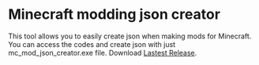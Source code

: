 # Minecraft modding json creator
  This tool allows you to easily create json when making mods for Minecraft. You can access the codes and create json with just mc_mod_json_creator.exe file.
Download [Lastest Release](https://github.com/anilwrose/mc-mod-json-creator/releases).
